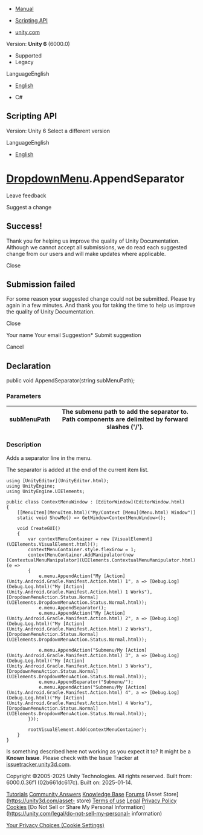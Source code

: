[ ]()

  * [Manual](../Manual/index.html)
  * [Scripting API](../ScriptReference/index.html)

  * [unity.com](https://unity.com/)

Version: **Unity 6** (6000.0)

  * Supported
  * Legacy

LanguageEnglish

  * [English]()

  * C#

[ ](https://docs.unity3d.com)

## Scripting API

Version: Unity 6 Select a different version

LanguageEnglish

  * [English]()

#  [DropdownMenu](UIElements.DropdownMenu.html).AppendSeparator

Leave feedback

Suggest a change

## Success!

Thank you for helping us improve the quality of Unity Documentation. Although
we cannot accept all submissions, we do read each suggested change from our
users and will make updates where applicable.

Close

## Submission failed

For some reason your suggested change could not be submitted. Please <a>try
again</a> in a few minutes. And thank you for taking the time to help us
improve the quality of Unity Documentation.

Close

Your name Your email Suggestion* Submit suggestion

Cancel

[ ]()

## Declaration

public void AppendSeparator(string subMenuPath);

### Parameters

subMenuPath | The submenu path to add the separator to. Path components are delimited by forward slashes ('/').  
---|---  
  
### Description

Adds a separator line in the menu.

The separator is added at the end of the current item list.  
  

    
    
    using [UnityEditor](UnityEditor.html);
    using UnityEngine;
    using UnityEngine.UIElements;  
      
    public class ContextMenuWindow : [EditorWindow](EditorWindow.html)
    {
        [[MenuItem](MenuItem.html)("My/Context [Menu](Menu.html) Window")]
        static void ShowMe() => GetWindow<ContextMenuWindow>();  
      
        void CreateGUI()
        {
            var contextMenuContainer = new [VisualElement](UIElements.VisualElement.html)();
            contextMenuContainer.style.flexGrow = 1;
            contextMenuContainer.AddManipulator(new [ContextualMenuManipulator](UIElements.ContextualMenuManipulator.html)(e =>
            {
                e.menu.AppendAction("My [Action](Unity.Android.Gradle.Manifest.Action.html) 1", a => [Debug.Log](Debug.Log.html)("My [Action](Unity.Android.Gradle.Manifest.Action.html) 1 Works"), [DropdownMenuAction.Status.Normal](UIElements.DropdownMenuAction.Status.Normal.html));
                e.menu.AppendSeparator();
                e.menu.AppendAction("My [Action](Unity.Android.Gradle.Manifest.Action.html) 2", a => [Debug.Log](Debug.Log.html)("My [Action](Unity.Android.Gradle.Manifest.Action.html) 2 Works"), [DropdownMenuAction.Status.Normal](UIElements.DropdownMenuAction.Status.Normal.html));  
      
                e.menu.AppendAction("Submenu/My [Action](Unity.Android.Gradle.Manifest.Action.html) 3", a => [Debug.Log](Debug.Log.html)("My [Action](Unity.Android.Gradle.Manifest.Action.html) 3 Works"), [DropdownMenuAction.Status.Normal](UIElements.DropdownMenuAction.Status.Normal.html));
                e.menu.AppendSeparator("Submenu/");
                e.menu.AppendAction("Submenu/My [Action](Unity.Android.Gradle.Manifest.Action.html) 4", a => [Debug.Log](Debug.Log.html)("My [Action](Unity.Android.Gradle.Manifest.Action.html) 4 Works"), [DropdownMenuAction.Status.Normal](UIElements.DropdownMenuAction.Status.Normal.html));
            }));  
      
            rootVisualElement.Add(contextMenuContainer);
        }
    }
    

Is something described here not working as you expect it to? It might be a
**Known Issue**. Please check with the Issue Tracker at
[issuetracker.unity3d.com](https://issuetracker.unity3d.com).

Copyright ©2005-2025 Unity Technologies. All rights reserved. Built from:
6000.0.36f1 (02b661dc617c). Built on: 2025-01-14.

[Tutorials](https://unity3d.com/learn) [Community
Answers](https://answers.unity3d.com) [Knowledge
Base](https://support.unity3d.com/hc/en-us)
[Forums](https://forum.unity3d.com) [Asset Store](https://unity3d.com/asset-
store) [Terms of use](https://docs.unity3d.com/Manual/TermsOfUse.html)
[Legal](https://unity.com/legal) [Privacy
Policy](https://unity.com/legal/privacy-policy)
[Cookies](https://unity.com/legal/cookie-policy) [Do Not Sell or Share My
Personal Information](https://unity.com/legal/do-not-sell-my-personal-
information)

[Your Privacy Choices (Cookie Settings)](javascript:void\(0\);)

